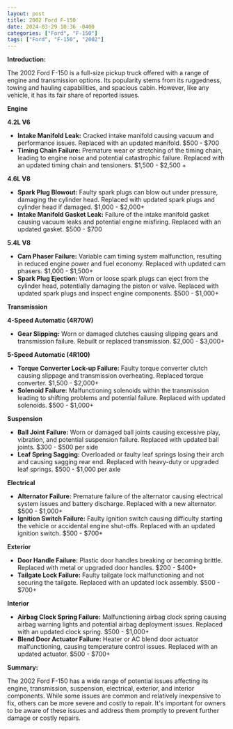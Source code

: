 ```yaml
---
layout: post
title: 2002 Ford F-150
date: 2024-03-29 10:36 -0400
categories: ["Ford", "F-150"]
tags: ["Ford", "F-150", "2002"]
---
```

**Introduction:**

The 2002 Ford F-150 is a full-size pickup truck offered with a range of engine and transmission options. Its popularity stems from its ruggedness, towing and hauling capabilities, and spacious cabin. However, like any vehicle, it has its fair share of reported issues.

**Engine**

**4.2L V6**
* **Intake Manifold Leak:** Cracked intake manifold causing vacuum and performance issues. Replaced with an updated manifold. $500 - $700
* **Timing Chain Failure:** Premature wear or stretching of the timing chain, leading to engine noise and potential catastrophic failure. Replaced with an updated timing chain and tensioners. $1,500 - $2,500 +

**4.6L V8**
* **Spark Plug Blowout:** Faulty spark plugs can blow out under pressure, damaging the cylinder head. Replaced with updated spark plugs and cylinder head if damaged. $1,000 - $2,000+
* **Intake Manifold Gasket Leak:** Failure of the intake manifold gasket causing vacuum leaks and potential engine misfiring. Replaced with an updated gasket. $500 - $700

**5.4L V8**
* **Cam Phaser Failure:** Variable cam timing system malfunction, resulting in reduced engine power and fuel economy. Replaced with updated cam phasers. $1,000 - $1,500+
* **Spark Plug Ejection:** Worn or loose spark plugs can eject from the cylinder head, potentially damaging the piston or valve. Replaced with updated spark plugs and inspect engine components. $500 - $1,000+

**Transmission**

**4-Speed Automatic (4R70W)**
* **Gear Slipping:** Worn or damaged clutches causing slipping gears and transmission failure. Rebuilt or replaced transmission. $2,000 - $3,000+

**5-Speed Automatic (4R100)**
* **Torque Converter Lock-up Failure:** Faulty torque converter clutch causing slippage and transmission overheating. Replaced torque converter. $1,500 - $2,000+
* **Solenoid Failure:** Malfunctioning solenoids within the transmission leading to shifting problems and potential failure. Replaced with updated solenoids. $500 - $1,000+

**Suspension**

* **Ball Joint Failure:** Worn or damaged ball joints causing excessive play, vibration, and potential suspension failure. Replaced with updated ball joints. $300 - $500 per side
* **Leaf Spring Sagging:** Overloaded or faulty leaf springs losing their arch and causing sagging rear end. Replaced with heavy-duty or upgraded leaf springs. $500 - $1,000 per axle

**Electrical**

* **Alternator Failure:** Premature failure of the alternator causing electrical system issues and battery discharge. Replaced with a new alternator. $500 - $1,000+
* **Ignition Switch Failure:** Faulty ignition switch causing difficulty starting the vehicle or accidental engine shut-offs. Replaced with an updated ignition switch. $500 - $700+

**Exterior**

* **Door Handle Failure:** Plastic door handles breaking or becoming brittle. Replaced with metal or upgraded door handles. $200 - $400+
* **Tailgate Lock Failure:** Faulty tailgate lock malfunctioning and not securing the tailgate. Replaced with an updated lock assembly. $500 - $700+

**Interior**

* **Airbag Clock Spring Failure:** Malfunctioning airbag clock spring causing airbag warning lights and potential airbag deployment issues. Replaced with an updated clock spring. $500 - $1,000+
* **Blend Door Actuator Failure:** Heater or AC blend door actuator malfunctioning, causing temperature control issues. Replaced with an updated actuator. $500 - $700+

**Summary:**

The 2002 Ford F-150 has a wide range of potential issues affecting its engine, transmission, suspension, electrical, exterior, and interior components. While some issues are common and relatively inexpensive to fix, others can be more severe and costly to repair. It's important for owners to be aware of these issues and address them promptly to prevent further damage or costly repairs.
